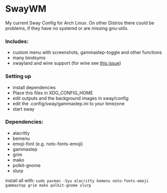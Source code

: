 # SwayWM
My current Sway Config for Arch Linux. On other Distros there could be problems, if they have no systemd or are missing gnu-utils.

### Includes:
- custom menu with screenshots, gammastep-toggle and other functions
- many bindsyms
- xwayland and wine support (for wine see [this issue](https://wiki.archlinux.org/title/Sway#Mouse_not_working_in_WINE_applications))

### Setting up
- install dependencies
- Place this files in XDG_CONFIG_HOME
- edit outputs and the background images in sway/config
- edit the .config/sway/gammastep.ini to your timezone
- start sway

### Dependencies:
- alacritty
- bemenu
- emoji-font (e.g. noto-fonts-emoji)
- gammastep
- grim
- mako
- polkit-gnome
- slurp

install all with: ```sudo pacman -Syu alacritty bemenu noto-fonts-emoji gammastep grim mako polkit-gnome slurp```
